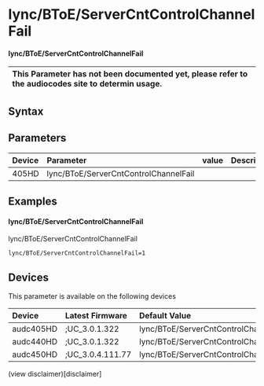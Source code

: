 ﻿---
description: lync/BToE/ServerCntControlChannelFail
search: false
---

# lync/BToE/ServerCntControlChannelFail

#### lync/BToE/ServerCntControlChannelFail


| This Parameter has not been documented yet, please refer to the audiocodes site to determin usage.  | 
| :--- |

## Syntax

## Parameters
|Device|Parameter|value|Description|
|:---|:---|:---|:---|
| 405HD | lync/BToE/ServerCntControlChannelFail |  |  |

## Examples
#### lync/BToE/ServerCntControlChannelFail

lync/BToE/ServerCntControlChannelFail

```
lync/BToE/ServerCntControlChannelFail=1
```

## Devices
This parameter is available on the following devices

| Device | Latest Firmware | Default Value |
|:---|:---|:---|
| audc405HD | ;UC_3.0.1.322 | lync/BToE/ServerCntControlChannelFail=1 
| audc440HD | ;UC_3.0.1.322 | lync/BToE/ServerCntControlChannelFail=1 
| audc450HD | ;UC_3.0.4.111.77 | lync/BToE/ServerCntControlChannelFail=1 

(view disclaimer)[disclaimer]
